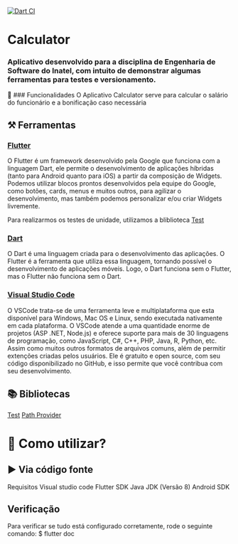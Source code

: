 [![Dart CI](https://github.com/darakalinee/c214_lab/actions/workflows/dart.yml/badge.svg)](https://github.com/darakalinee/c214_lab/actions/workflows/dart.yml)


# Calculator

### Aplicativo desenvolvido para a disciplina de Engenharia de Software do Inatel, com intuito de demonstrar algumas ferramentas para testes e versionamento.


🎯 ### Funcionalidades
O Aplicativo Calculator serve para calcular o salário do funcionário e a bonificação caso necessária

## ⚒️ Ferramentas

### [Flutter](https://flutter.dev/docs)
O Flutter é um framework desenvolvido pela Google que funciona com a linguagem Dart, ele permite o desenvolvimento de aplicações híbridas (tanto para Android quanto para iOS) a partir da composição de Widgets. Podemos utilizar blocos prontos desenvolvidos pela equipe do Google, como botões, cards, menus e muitos outros, para agilizar o desenvolvimento, mas também podemos personalizar e/ou criar Widgets livremente.

Para realizarmos os testes de unidade, utilizamos a bliblioteca [Test](https://pub.dev/packages/test) 

### [Dart](https://dart.dev/)
O Dart é uma linguagem criada para o desenvolvimento das aplicações. O Flutter é a ferramenta que utiliza essa linguagem, tornando possível o desenvolvimento de aplicações móveis. Logo, o Dart funciona sem o Flutter, mas o Flutter não funciona sem o Dart.

### [Visual Studio Code](https://code.visualstudio.com/)
O VSCode trata-se de uma ferramenta leve e multiplataforma que esta disponível para Windows, Mac OS e Linux, sendo executada nativamente em cada plataforma.
O VSCode atende a uma quantidade enorme de projetos (ASP .NET, Node.js) e oferece suporte para mais de 30 linguagens de programação, como JavaScript, C#, C++, PHP, Java, R, Python, etc. Assim como muitos outros formatos de arquivos comuns, além de permitir extenções criadas pelos usuários.
Ele é gratuito e open source, com seu código disponibilizado no GitHub, e isso permite que você contribua com seu desenvolvimento.

## 📚 Bibliotecas
[Test](https://pub.dev/packages/test)
[Path Provider](https://pub.dev/packages/path_provider)

# 📲 Como utilizar?
## ▶️ Via código fonte
Requisitos
Visual studio code
Flutter SDK
Java JDK (Versão 8)
Android SDK

## Verificação
Para verificar se tudo está configurado corretamente, rode o seguinte comando:
$ flutter doc
